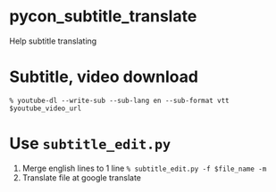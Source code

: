 # pycon_subtitle_translate
Help subtitle translating

# Subtitle, video download
`% youtube-dl --write-sub --sub-lang en --sub-format vtt $youtube_video_url`

# Use `subtitle_edit.py`
1. Merge english lines to 1 line 
  `% subtitle_edit.py -f $file_name -m`
2. Translate file at google translate
  
